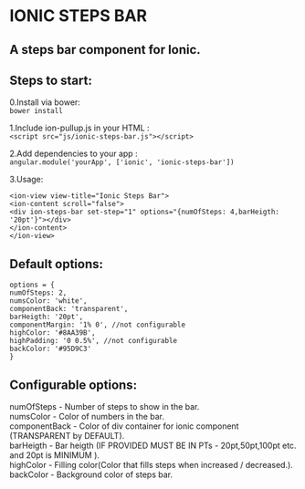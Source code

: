 IONIC STEPS BAR
================================

A steps bar component for Ionic. 
---------------------------------

Steps to start:
---------------------------------
0.Install via bower: <br />
```bower install```

1.Include ion-pullup.js in your HTML : <br />
    ```<script src="js/ionic-steps-bar.js"></script>```

2.Add dependencies to your app : <br />
   ```angular.module('yourApp', ['ionic', 'ionic-steps-bar'])```

3.Usage: <br />

```<ion-view view-title="Ionic Steps Bar">```<br />
    ```<ion-content scroll="false">```<br />
        ```<div ion-steps-bar set-step="1" options="{numOfSteps: 4,barHeigth: '20pt'}"></div>```<br />
    ```</ion-content>```<br />
```</ion-view>```<br />

Default options:
---------------------------------
```options = {```<br />
    ```numOfSteps: 2,```<br />
    ```numsColor: 'white',```<br />
    ```componentBack: 'transparent',```<br />
    ```barHeigth: '20pt',```<br />
    ```componentMargin: '1% 0', //not configurable```<br />
    ```highColor: '#8AA39B',```<br />
    ```highPadding: '0 0.5%', //not configurable```<br />
    ```backColor: '#95D9C3'```<br />
    ```}```<br />

Configurable options:
---------------------------------
numOfSteps    - Number of steps to show in the bar.<br />
numsColor     - Color of numbers in the bar.<br />
componentBack - Color of div container for ionic component (TRANSPARENT by DEFAULT).<br />
barHeigth     - Bar heigth (IF PROVIDED MUST BE IN PTs - 20pt,50pt,100pt etc. and 20pt is MINIMUM ).<br />
highColor     - Filling color(Color that fills steps when increased / decreased.).<br />
backColor     - Background color of steps bar.<br />
